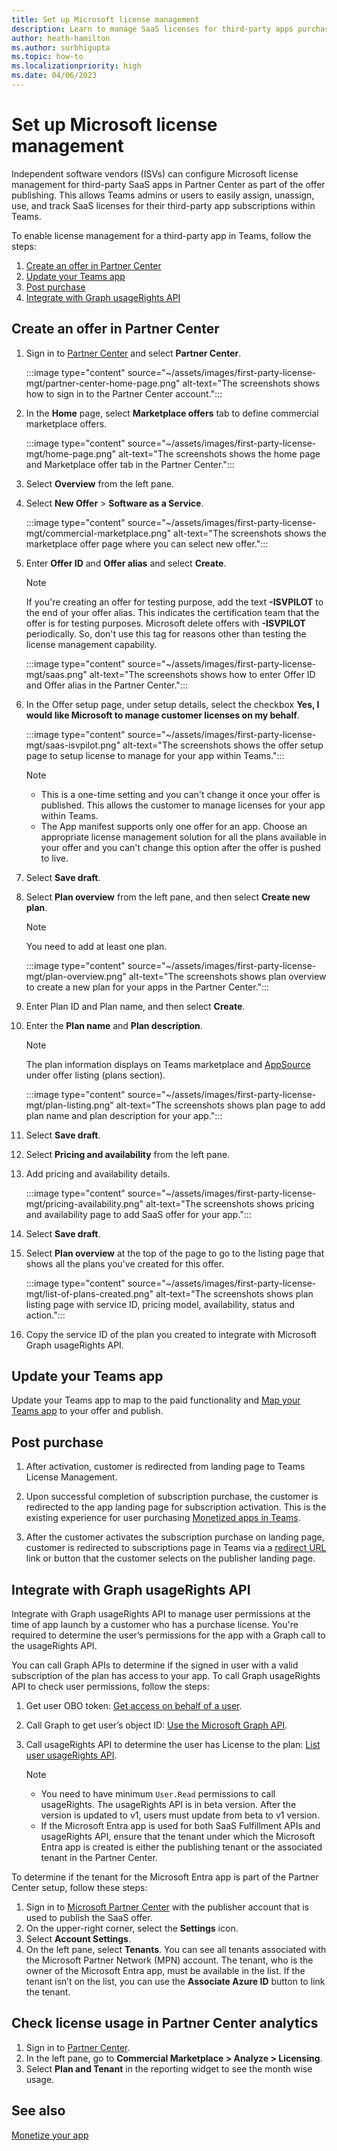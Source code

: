 ```yaml
---
title: Set up Microsoft license management
description: Learn to manage SaaS licenses for third-party apps purchased from Teams storefront. 
author: heath-hamilton
ms.author: surbhigupta
ms.topic: how-to
ms.localizationpriority: high
ms.date: 04/06/2023
---
```


# Set up Microsoft license management

Independent software vendors (ISVs) can configure Microsoft license management for third-party SaaS apps in Partner Center as part of the offer publishing. This allows Teams admins or users to easily assign, unassign, use, and track SaaS licenses for their third-party app subscriptions within Teams.

To enable license management for a third-party app in Teams, follow the steps:

1. [Create an offer in Partner Center](#create-an-offer-in-partner-center)
1. [Update your Teams app](#update-your-teams-app)
1. [Post purchase](#post-purchase)
1. [Integrate with Graph usageRights API](#integrate-with-graph-usagerights-api)

## Create an offer in Partner Center

1. Sign in to [Partner Center](https://partner.microsoft.com/) and select **Partner Center**.

   :::image type="content" source="~/assets/images/first-party-license-mgt/partner-center-home-page.png" alt-text="The screenshots shows how to sign in to the Partner Center account.":::

1. In the **Home** page, select **Marketplace offers** tab to define commercial marketplace offers.

   :::image type="content" source="~/assets/images/first-party-license-mgt/home-page.png" alt-text="The screenshots shows the home page and Marketplace offer tab in the Partner Center.":::

1. Select **Overview** from the left pane.

1. Select **New Offer** > **Software as a Service**.

   :::image type="content" source="~/assets/images/first-party-license-mgt/commercial-marketplace.png" alt-text="The screenshots shows the marketplace offer page where you can select new offer.":::

1. Enter **Offer ID** and **Offer alias** and select **Create**.

   > [!NOTE]
   > If you're creating an offer for testing purpose, add the text **-ISVPILOT** to the end of your offer alias. This indicates the certification team that the offer is for testing purposes. Microsoft delete offers with **-ISVPILOT** periodically. So, don't use this tag for reasons other than testing the license management capability.

   :::image type="content" source="~/assets/images/first-party-license-mgt/saas.png" alt-text="The screenshots shows how to enter Offer ID and Offer alias in the Partner Center.":::

1. In the Offer setup page, under setup details, select the checkbox **Yes, I would like Microsoft to manage customer licenses on my behalf**.

   :::image type="content" source="~/assets/images/first-party-license-mgt/saas-isvpilot.png" alt-text="The screenshots shows the offer setup page to setup license to manage for your app within Teams.":::

   > [!NOTE]
   >
   > * This is a one-time setting and you can't change it once your offer is published. This allows the customer to manage licenses for your app within Teams.
   > * The App manifest supports only one offer for an app. Choose an appropriate license management solution for all the plans available in your offer and you can't change this option after the offer is pushed to live.

1. Select **Save draft**.

1. Select **Plan overview** from the left pane, and then select **Create new plan**.

   > [!NOTE]
   > You need to add at least one plan.

   :::image type="content" source="~/assets/images/first-party-license-mgt/plan-overview.png" alt-text="The screenshots shows plan overview to create a new plan for your apps in the Partner Center.":::

1. Enter Plan ID and Plan name, and then select **Create**.

1. Enter the **Plan name** and **Plan description**.

   > [!NOTE]
   > The plan information displays on Teams marketplace and [AppSource](https://appsource.microsoft.com/) under offer listing (plans section).

   :::image type="content" source="~/assets/images/first-party-license-mgt/plan-listing.png" alt-text="The screenshots shows plan page to add plan name and plan description for your app.":::

1. Select **Save draft**.

1. Select **Pricing and availability** from the left pane.

1. Add pricing and availability details.

   :::image type="content" source="~/assets/images/first-party-license-mgt/pricing-availability.png" alt-text="The screenshots shows pricing and availability page to add SaaS offer for your app.":::

1. Select **Save draft**.

1. Select **Plan overview** at the top of the page to go to the listing page that shows all the plans you've created for this offer.

   :::image type="content" source="~/assets/images/first-party-license-mgt/list-of-plans-created.png" alt-text="The screenshots shows plan listing page with service ID, pricing model, availability, status and action.":::

1. Copy the service ID of the plan you created to integrate with Microsoft Graph usageRights API.

## Update your Teams app

Update your Teams app to map to the paid functionality and [Map your Teams app](https://aka.ms/TMTG) to your offer and publish.

## Post purchase

1. After activation, customer is redirected from landing page to Teams License Management.

1. Upon successful completion of subscription purchase, the customer is redirected to the app landing page for subscription activation. This is the existing experience for user purchasing [Monetized apps in Teams](https://aka.ms/TMTG).

1. After the customer activates the subscription purchase on landing page, customer is redirected to subscriptions page in Teams via a [redirect URL](https://teams.microsoft.com/_#/subscriptionManagement) link or button that the customer selects on the publisher landing page.

## Integrate with Graph usageRights API

Integrate with Graph usageRights API to manage user permissions at the time of app launch by a customer who has a purchase license. You're required to determine the user’s permissions for the app with a Graph call to the usageRights API.

You can call Graph APIs to determine if the signed in user with a valid subscription of the plan has access to your app. To call Graph usageRights API to check user permissions, follow the steps:

1. Get user OBO token: [Get access on behalf of a user](/graph/auth-v2-user).

1. Call Graph to get user’s object ID: [Use the Microsoft Graph API](/graph/use-the-api).

1. Call usageRights API to determine the user has License to the plan: [List user usageRights API](/graph/api/user-list-usagerights?view=graph-rest-beta&tabs=http&preserve-view=true).

   > [!NOTE]
   >
   > * You need to have minimum `User.Read` permissions to call usageRights.
   > The usageRights API is in beta version. After the version is updated to v1, users must update from beta to v1 version.
   > * If the Microsoft Entra app is used for both SaaS Fulfillment APIs and usageRights API, ensure that the tenant under which the Microsoft Entra app is created is either the publishing tenant or the associated tenant in the Partner Center.

To determine if the tenant for the Microsoft Entra app is part of the Partner Center setup, follow these steps:

1. Sign in  to [Microsoft Partner Center](https://partner.microsoft.com/) with the publisher account that is used to publish the SaaS offer.
1. On the upper-right corner, select the **Settings** icon.
1. Select **Account Settings**.
1. On the left pane, select **Tenants**.
   You can see all tenants associated with the Microsoft Partner Network (MPN) account. The tenant, who is the owner of the Microsoft Entra app, must be available in the list. If the tenant isn’t on the list, you can use the **Associate Azure ID** button to link the tenant.

## Check license usage in Partner Center analytics

1. Sign in to [Partner Center](https://partner.microsoft.com/).
1. In the left pane, go to **Commercial Marketplace > Analyze > Licensing**.
1. Select **Plan and Tenant** in the reporting widget to see the month wise usage.

## See also

[Monetize your app](monetize-overview.md)
